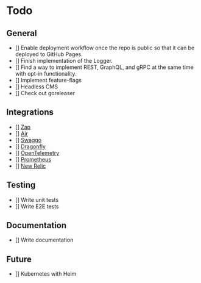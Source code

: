 # Todo

## General

- [] Enable deployment workflow once the repo is public so that it can be deployed to GitHub Pages.
- [] Finish implementation of the Logger.
- [] Find a way to implement REST, GraphQL, and gRPC at the same time with opt-in functionality.
- [] Implement feature-flags
- [] Headless CMS
- [] Check out goreleaser

## Integrations

- [] [Zap](https://github.com/uber-go/zap)
- [] [Air](https://github.com/cosmtrek/air)
- [] [Swaggo](https://github.com/swaggo/swag)
- [] [Dragonfly](https://www.dragonflydb.io/)
- [] [OpenTelemetry](https://opentelemetry.io/)
- [] [Prometheus](https://prometheus.io/)
- [] [New Relic](https://newrelic.com)

## Testing

- [] Write unit tests
- [] Write E2E tests

## Documentation

- [] Write documentation

## Future

- [] Kubernetes with Helm

